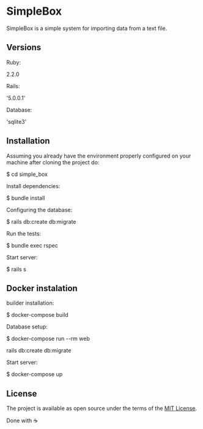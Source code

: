 # SimpleBox

SimpleBox is a simple system for importing data from a text file.

## Versions

Ruby:
  
  2.2.0

Rails:
  
  '5.0.0.1'

Database:

  'sqlite3'

## Installation

Assuming you already have the environment properly configured on your machine after cloning the project do:
  
  $ cd simple_box

Install dependencies:

  $ bundle install

Configuring the database:

  $ rails db:create db:migrate

Run the tests:

  $ bundle exec rspec

Start server:

  $ rails s

## Docker instalation

builder installation:

$ docker-compose build

Database setup:

$ docker-compose run --rm web 

rails db:create db:migrate

Start server:

$ docker-compose up

## License

The project is available as open source under the terms of the [MIT License](http://opensource.org/licenses/MIT).


Done with :coffee: 